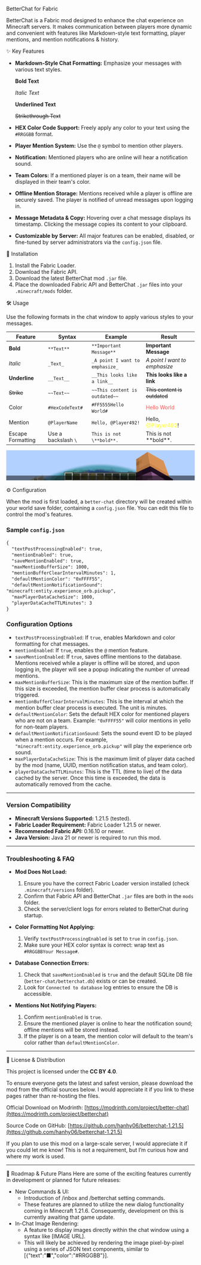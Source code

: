 BetterChat for Fabric

BetterChat is a Fabric mod designed to enhance the chat experience on Minecraft servers. It makes communication between players more dynamic and convenient with features like Markdown-style text formatting, player mentions, and mention notifications & history.

✨ Key Features

* **Markdown-Style Chat Formatting:** Emphasize your messages with various text styles.

  **Bold Text**

  _Italic Text_

  __Underlined Text__

  ~~Strikethrough Text~~

* **HEX Color Code Support:** Freely apply any color to your text using the `#RRGGBB` format.

* **Player Mention System:** Use the `@` symbol to mention other players.

* **Notification:** Mentioned players who are online will hear a notification sound.

* **Team Colors:** If a mentioned player is on a team, their name will be displayed in their team's color.

* **Offline Mention Storage:** Mentions received while a player is offline are securely saved. The player is notified of unread messages upon logging in.

* **Message Metadata & Copy:** Hovering over a chat message displays its timestamp. Clicking the message copies its content to your clipboard.

* **Customizable by Server:** All major features can be enabled, disabled, or fine-tuned by server administrators via the `config.json` file.

💾 Installation

1. Install the Fabric Loader.
2. Download the Fabric API.
3. Download the latest BetterChat mod `.jar` file.
4. Place the downloaded Fabric API and BetterChat `.jar` files into your `.minecraft/mods` folder.

🛠️ Usage

Use the following formats in the chat window to apply various styles to your messages.

| Feature           | Syntax              | Example                         | Result                                                     |
| ----------------- | ------------------- |---------------------------------|------------------------------------------------------------|
| **Bold**          | `**Text**`          | `**Important Message**`         | **Important Message**                                      |
| *Italic*          | `_Text_`            | `_A point I want to emphasize_` | _A point I want to emphasize_                              |
| **Underline**     | `__Text__`          | `__This looks like a link__`    | __This looks like a link__                                 |
| ~~Strike~~        | `~~Text~~`          | `~~This content is outdated~~`  | ~~This content is outdated~~                               |
| Color             | `#HexCodeText#`     | `#FF5555Hello World#`           | <span style="color:#FF5555;">Hello World</span>            |
| Mention           | `@PlayerName`       | `Hello, @Player492!`            | Hello, <span style="color:#FFFF55;">**@Player492**</span>! |
| Escape Formatting | Use a backslash `\` | `This is not \**bold**.`        | This is not \*\*bold**.                                    |

![text rendering preview](./images/preview1.gif)

⚙️ Configuration

When the mod is first loaded, a `better-chat` directory will be created within your world save folder, containing a `config.json` file. You can edit this file to control the mod's features.

### Sample `config.json`

```jsonc
{
  "textPostProcessingEnabled": true,
  "mentionEnabled": true,
  "saveMentionEnabled": true,
  "maxMentionBufferSize": 1000,
  "mentionBufferClearIntervalMinutes": 1,
  "defaultMentionColor": "0xFFFF55",
  "defaultMentionNotificationSound": "minecraft:entity.experience_orb.pickup",
  "maxPlayerDataCacheSize": 1000,
  "playerDataCacheTTLMinutes": 3
}
```

### Configuration Options

* `textPostProcessingEnabled`: If `true`, enables Markdown and color formatting for chat messages.
* `mentionEnabled`: If `true`, enables the `@` mention feature.
* `saveMentionEnabled`: If `true`, saves offline mentions to the database. Mentions received while a player is offline will be stored, and upon logging in, the player will see a popup indicating the number of unread mentions.
* `maxMentionBufferSize`: This is the maximum size of the mention buffer. If this size is exceeded, the mention buffer clear process is automatically triggered.
* `mentionBufferClearIntervalMinutes`: This is the interval at which the mention buffer clear process is executed. The unit is minutes.
* `defaultMentionColor`: Sets the default HEX color for mentioned players who are not on a team. Example: `"0xFFFF55"` will color mentions in yello for non-team players.
* `defaultMentionNotificationSound`: Sets the sound event ID to be played when a mention occurs. For example, `"minecraft:entity.experience_orb.pickup"` will play the experience orb sound.
* `maxPlayerDataCacheSize`: This is the maximum limit of player data cached by the mod (name, UUID, mention notification status, and team color).
* `playerDataCacheTTLMinutes`: This is the TTL (time to live) of the data cached by the server. Once this time is exceeded, the data is automatically removed from the cache.

---

### Version Compatibility

* **Minecraft Versions Supported:** 1.21.5 (tested).
* **Fabric Loader Requirement:** Fabric Loader 1.21.5 or newer.
* **Recommended Fabric API:** 0.16.10 or newer.
* **Java Version:** Java 21 or newer is required to run this mod.

---

### Troubleshooting & FAQ

* **Mod Does Not Load:**

  1. Ensure you have the correct Fabric Loader version installed (check `.minecraft/versions` folder).
  2. Confirm that Fabric API and BetterChat `.jar` files are both in the `mods` folder.
  3. Check the server/client logs for errors related to BetterChat during startup.

* **Color Formatting Not Applying:**

  1. Verify `textPostProcessingEnabled` is set to `true` in `config.json`.
  2. Make sure your HEX color syntax is correct: wrap text as `#RRGGBBYour Message#`.

* **Database Connection Errors:**

  1. Check that `saveMentionEnabled` is `true` and the default SQLite DB file (`better-chat/betterchat.db`) exists or can be created.
  2. Look for `Connected to database` log entries to ensure the DB is accessible.

* **Mentions Not Notifying Players:**

  1. Confirm `mentionEnabled` is `true`.
  2. Ensure the mentioned player is online to hear the notification sound; offline mentions will be stored instead.
  3. If the player is on a team, the mention color will default to the team's color rather than `defaultMentionColor`.

---


📜 License & Distribution

This project is licensed under the **CC BY 4.0**.

To ensure everyone gets the latest and safest version, please download the mod from the official sources below. I would appreciate it if you link to these pages rather than re-hosting the files.

Official Download on Modrinth: [https://modrinth.com/project/better-chat](https://modrinth.com/project/betterchat)

Source Code on GitHub: [https://github.com/hanhy06/betterchat-1.21.5](https://github.com/hanhy06/betterchat-1.21.5)

If you plan to use this mod on a large-scale server, I would appreciate it if you could let me know! This is not a requirement, but I’m curious how and where my work is used.


---

🚀 Roadmap & Future Plans
Here are some of the exciting features currently in development or planned for future releases:
* New Commands & UI:
  * Introduction of /inbox and /betterchat setting commands.
  * These features are planned to utilize the new dialog functionality coming in Minecraft 1.21.6. Consequently, development on this is currently awaiting that game update.
* In-Chat Image Rendering:
  * A feature to display images directly within the chat window using a syntax like [IMAGE URL].
  * This will likely be achieved by rendering the image pixel-by-pixel using a series of JSON text components, similar to [{"text":"■","color":"#RRGGBB"}].